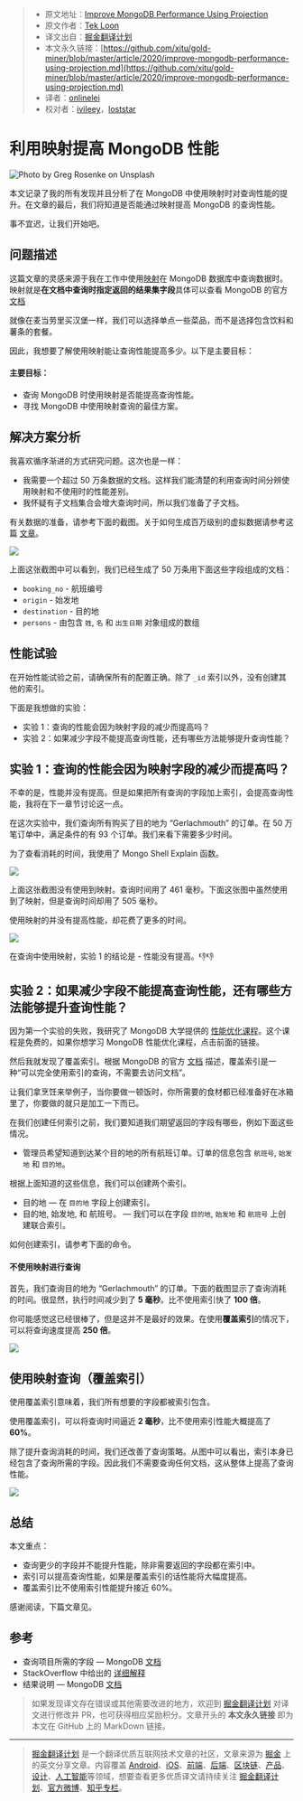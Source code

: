 > * 原文地址：[Improve MongoDB Performance Using Projection](https://medium.com/better-programming/improve-mongodb-performance-using-projection-c08c38334269)
> * 原文作者：[Tek Loon](https://medium.com/@tcguy)
> * 译文出自：[掘金翻译计划](https://github.com/xitu/gold-miner)
> * 本文永久链接：[https://github.com/xitu/gold-miner/blob/master/article/2020/improve-mongodb-performance-using-projection.md](https://github.com/xitu/gold-miner/blob/master/article/2020/improve-mongodb-performance-using-projection.md)
> * 译者：[onlinelei](https://github.com/onlinelei)
> * 校对者：[ivileey](https://github.com/ivileey)，[loststar](https://github.com/loststar)

# 利用映射提高 MongoDB 性能

![Photo by [Greg Rosenke](https://unsplash.com/@greg_rosenke?utm_source=medium&utm_medium=referral) on [Unsplash](https://unsplash.com?utm_source=medium&utm_medium=referral)](https://cdn-images-1.medium.com/max/10744/0*xNUvb3ABjaziY-2J)

本文记录了我的所有发现并且分析了在 MongoDB 中使用映射时对查询性能的提升。在文章的最后，我们将知道是否能通过映射提高 MongoDB 的查询性能。

事不宜迟，让我们开始吧。

## 问题描述

这篇文章的灵感来源于我在工作中使用[映射](https://docs.mongodb.com/manual/reference/glossary/#term-projection)在 MongoDB 数据库中查询数据时。映射就是**在文档中查询时指定返回的结果集字段**具体可以查看 MongoDB 的官方[文档](https://docs.mongodb.com/manual/reference/glossary/#term-projection)

就像在麦当劳里买汉堡一样，我们可以选择单点一些菜品，而不是选择包含饮料和薯条的套餐。

因此，我想要了解使用映射能让查询性能提高多少。以下是主要目标：

#### 主要目标：

* 查询 MongoDB 时使用映射是否能提高查询性能。
* 寻找 MongoDB 中使用映射查询的最佳方案。

## 解决方案分析

我喜欢循序渐进的方式研究问题。这次也是一样：

* 我需要一个超过 50 万条数据的文档。这样我们能清楚的利用查询时间分辨使用映射和不使用时的性能差别。
* 我怀疑有子文档集合会增大查询时间，所以我们准备了子文档。

有关数据的准备，请参考下面的截图。关于如何生成百万级别的虚拟数据请参考这篇 [文章](https://medium.com/@tcguy/mongodb-performance-101-how-to-generate-millions-of-data-for-performance-optimization-cf45d3556693)。

![](https://cdn-images-1.medium.com/max/2128/1*iYK8wFD1zZg_ItA_GFPSUg.png)

上面这张截图中可以看到，我们已经生成了 50 万条用下面这些字段组成的文档：

* `booking_no` - 航班编号
* `origin` - 始发地
* `destination` - 目的地
* `persons` - 由包含 `姓`, `名` 和 `出生日期` 对象组成的数组

## 性能试验

在开始性能试验之前，请确保所有的配置正确。除了 `_id` 索引以外，没有创建其他的索引。

下面是我想做的实验：

* 实验 1：查询的性能会因为映射字段的减少而提高吗？
* 实验 2：如果减少字段不能提高查询性能，还有哪些方法能够提升查询性能？

## 实验 1：查询的性能会因为映射字段的减少而提高吗？

不幸的是，性能并没有提高。但是如果把所有查询的字段加上索引，会提高查询性能，我将在下一章节讨论这一点。

在这次实验中，我们查询所有购买了目的地为 “Gerlachmouth” 的订单。在 50 万笔订单中，满足条件的有 93 个订单。我们来看下需要多少时间。

为了查看消耗的时间，我使用了 Mongo Shell Explain 函数。

![](https://cdn-images-1.medium.com/max/2000/1*ZILEtJVXHlvsVaKlImVusA.png)

上面这张截图没有使用到映射。查询时间用了 461 毫秒。下面这张图中虽然使用到了映射，但是查询时间却用了 505 毫秒。

使用映射的并没有提高性能，却花费了更多的时间。

![](https://cdn-images-1.medium.com/max/2000/1*1jXiJv35xCeu0cYVUtsuZQ.png)

在查询中使用映射，实验 1 的结论是 - 性能没有提高。👎👎

## 实验 2：如果减少字段不能提高查询性能，还有哪些方法能够提升查询性能？

因为第一个实验的失败，我研究了 MongoDB 大学提供的 [性能优化课程](https://university.mongodb.com/courses/M201/about)。这个课程是免费的，如果你想学习 MongoDB 性能优化课程，点击前面的链接。

然后我就发现了覆盖索引。根据 MongoDB 的官方 [文档](https://docs.mongodb.com/manual/core/query-optimization/#covered-query) 描述，覆盖索引是一种“可以完全使用索引的查询，不需要去访问文档”。

让我们拿烹饪来举例子，当你要做一顿饭时，你所需要的食材都已经准备好在冰箱里了，你要做的就只是加工一下而已。

在我们创建任何索引之前，我们要知道我们期望返回的字段有哪些，例如下面这些情况。

* 管理员希望知道到达某个目的地的所有航班订单。订单的信息包含 `航班号`, `始发地` 和 `目的地`。

根据上面知道的这些信息，我们可以创建两个索引。

* 目的地 — 在 `目的地` 字段上创建索引。
* 目的地, 始发地, 和 航班号。 — 我们可以在字段 `目的地`, `始发地` 和 `航班号` 上创建联合索引。

如何创建索引，请参考下面的命令。

#### 不使用映射进行查询

首先，我们查询目的地为 “Gerlachmouth” 的订单。下面的截图显示了查询消耗的时间。很显然，执行时间减少到了 **5 毫秒**。比不使用索引快了 **100 倍**。

你可能感觉这已经很棒了，但是这并不是最好的效果。在使用**覆盖索引**的情况下，可以将查询速度提高 **250 倍**。

![](https://cdn-images-1.medium.com/max/2000/1*_07K8c-uv2n9X9cahQnEGQ.png)

## 使用映射查询（覆盖索引）

使用覆盖索引意味着，我们所有想要的字段都被索引包含。

使用覆盖索引，可以将查询时间逼近 **2 毫秒**，比不使用索引性能大概提高了 **60%**。

除了提升查询消耗的时间，我们还改善了查询策略。从图中可以看出，索引本身已经包含了查询所需的字段。因此我们不需要查询任何文档，这从整体上提高了查询性能。

![](https://cdn-images-1.medium.com/max/2000/1*R24vSTP-N7x_kfh2ucWr-g.png)

## 总结

本文重点：

* 查询更少的字段并不能提升性能，除非需要返回的字段都在索引中。
* 索引可以提高查询性能，如果是覆盖索引的话性能将大幅度提高。
* 覆盖索引比不使用索引性能提升接近 60%。

感谢阅读，下篇文章见。

## 参考

* 查询项目所需的字段 — MongoDB [文档](https://docs.mongodb.com/manual/tutorial/project-fields-from-query-results/)
* StackOverflow 中给出的 [详细解释](https://dba.stackexchange.com/questions/198444/how-mongodb-projection-affects-performance)
* 结果说明 — MongoDB [文档](https://docs.mongodb.com/manual/reference/explain-results/#executionstats)

> 如果发现译文存在错误或其他需要改进的地方，欢迎到 [掘金翻译计划](https://github.com/xitu/gold-miner) 对译文进行修改并 PR，也可获得相应奖励积分。文章开头的 **本文永久链接** 即为本文在 GitHub 上的 MarkDown 链接。

---

> [掘金翻译计划](https://github.com/xitu/gold-miner) 是一个翻译优质互联网技术文章的社区，文章来源为 [掘金](https://juejin.im) 上的英文分享文章。内容覆盖 [Android](https://github.com/xitu/gold-miner#android)、[iOS](https://github.com/xitu/gold-miner#ios)、[前端](https://github.com/xitu/gold-miner#前端)、[后端](https://github.com/xitu/gold-miner#后端)、[区块链](https://github.com/xitu/gold-miner#区块链)、[产品](https://github.com/xitu/gold-miner#产品)、[设计](https://github.com/xitu/gold-miner#设计)、[人工智能](https://github.com/xitu/gold-miner#人工智能)等领域，想要查看更多优质译文请持续关注 [掘金翻译计划](https://github.com/xitu/gold-miner)、[官方微博](http://weibo.com/juejinfanyi)、[知乎专栏](https://zhuanlan.zhihu.com/juejinfanyi)。
